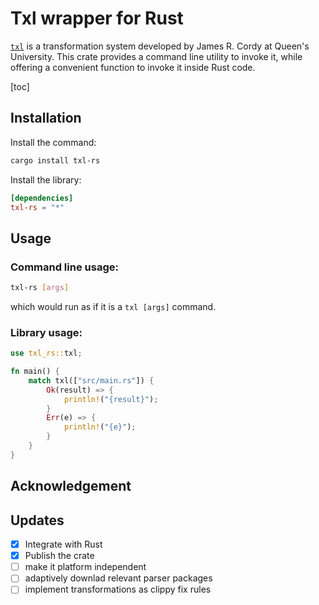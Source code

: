 # Txl wrapper for Rust

[`txl`](http://txl.ca) is a transformation system developed by James R. Cordy
at Queen's University. This crate provides a command line utility to invoke it,
while offering a convenient function to invoke it inside Rust code.

[toc]

## Installation

Install the command:
```bash
cargo install txl-rs
```

Install the library:
```toml
[dependencies]
txl-rs = "*"
```

## Usage

### Command line usage:
```bash
txl-rs [args]
```
which would run as if it is a `txl [args]` command.

### Library usage: 
```rust
use txl_rs::txl;

fn main() {
    match txl(["src/main.rs"]) {
        Ok(result) => {
            println!("{result}");
        }
        Err(e) => {
            println!("{e}");
        }
    }
}
```

## Acknowledgement

## Updates
- [x] Integrate with Rust
- [x] Publish the crate
- [ ] make it platform independent
- [ ] adaptively downlad relevant parser packages 
- [ ] implement transformations as clippy fix rules
